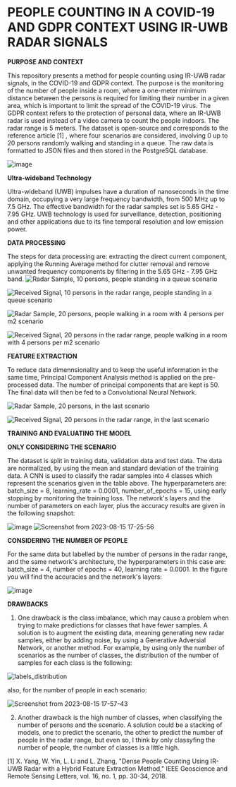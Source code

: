 # PEOPLE COUNTING IN A COVID-19 AND GDPR CONTEXT USING IR-UWB RADAR SIGNALS

**PURPOSE AND CONTEXT**

This repository presents a method for people counting using IR-UWB radar signals, in the COVID-19 and GDPR context. 
The purpose is the monitoring of the number of people  inside a room, where a one-meter minimum distance between the persons is required for limiting their number in a given area, which is important to limit the spread of the COVID-19 virus. The GDPR context refers to the protection of personal data, where an IR-UWB radar is used instead of a video camera to count the people indoors. The radar range is 5 meters.
The dataset is open-source and corresponds to the reference article [1] , where four scenarios are considered, involving 0 up to 20 persons randomly walking and standing in a queue. The raw data is formatted to JSON files and then stored in the PostgreSQL database. 

![image](https://github.com/cristinaa211/People_counting_CNN_UWB/assets/61435903/df374e21-7e99-42e4-b628-80d5b97cb697)

**Ultra-wideband Technology**

Ultra-wideband (UWB) impulses have a duration of nanoseconds in the time domain, occupying a very large frequency bandwidth, from 500 MHz up to 7.5 GHz.
The effective bandwidth for the radar samples set is 5.65 GHz - 7.95 GHz.
UWB technology is used for surveillance, detection, positioning and other applications due to its fine temporal resolution and low emission power. 

**DATA PROCESSING**

The steps for data processing are: extracting the direct current component, applying the Running Average method for clutter removal and remove unwanted frequency components by filtering in the 5.65 GHz - 7.95 GHz band.
![Radar Sample, 10 persons, people standing in a queue scenario](https://github.com/cristinaa211/People_counting_CNN_UWB/assets/61435903/4ffa7e10-acc2-4842-bb7c-5137daa8c10b)

![Received Signal, 10 persons in the radar range, people standing in a queue scenario](https://github.com/cristinaa211/People_counting_CNN_UWB/assets/61435903/e7b6dc47-52be-4199-a995-ebe3768f99ca)

![Radar Sample, 20 persons, people walking in a room with 4 persons per m2 scenario](https://github.com/cristinaa211/People_counting_CNN_UWB/assets/61435903/85d731ec-c60f-424f-ab3e-a27bb0fd4604)

![Received Signal, 20 persons in the radar range, people walking in a room with 4 persons per m2 scenario](https://github.com/cristinaa211/People_counting_CNN_UWB/assets/61435903/dad84559-0f5e-40b0-9a50-a8396d515ace)

**FEATURE EXTRACTION**

To reduce data dimennsionality and to keep the useful information in the same time, Principal Component Analysis method is applied on the pre-processed data.  The number of principal components that are kept is 50. The final data will then be fed to a Convolutional Neural Network. 

![Radar Sample, 20 persons, in the last scenario](https://github.com/cristinaa211/People_counting_CNN_UWB/assets/61435903/02b1a34c-dc60-4569-8fdc-4bae5d390b59)

![Received Signal, 20 persons in the radar range, in the last scenario](https://github.com/cristinaa211/People_counting_CNN_UWB/assets/61435903/7de4865c-1f9b-4e29-8cb2-c15bba56fb4f)

**TRAINING AND EVALUATING THE MODEL**

**ONLY CONSIDERING THE SCENARIO**

The dataset is split in training data, validation data and test data. The data are normalized, by using the mean and standard deviation of the training data. A CNN is used to classify the radar samples into 4 classes which represent the scenarios given in the table above. The hyperparameters are: batch_size = 8, learning_rate = 0.0001, number_of_epochs = 15, using early stopping by monitoring the training loss. The network's layers and the number of parameters on each layer, plus the accuracy results are given in the following snapshot:

![image](https://github.com/cristinaa211/People_counting_CNN_UWB/assets/61435903/aab3c140-482a-4297-8563-b68091abc9a4)
![Screenshot from 2023-08-15 17-25-56](https://github.com/cristinaa211/People_counting_CNN_UWB/assets/61435903/5d406076-186f-4003-b9a9-12da6874d0eb)

**CONSIDERING THE NUMBER OF PEOPLE**

For the same data but labelled by the number of persons in the radar range, and  the same network's architecture, the hyperparameters in this case are: batch_size = 4, number of epochs = 40, learning rate = 0.0001. In the figure you will find the accuracies and the network's layers:


![image](https://github.com/cristinaa211/People_counting_CNN_UWB/assets/61435903/f56ffa21-3773-437c-9a42-2e16c4eb99f8)


**DRAWBACKS**

1. One drawback is the class imbalance, which may cause a problem when trying to make predictions for classes that have fewer samples. A solution is to augment the existing data, meaning generating new radar samples, either by adding noise, by using a Generative Adversial Network, or another method. For example, by using only the number of scenarios as the number of classes, the distribution of the number of samples for each class is the following:

![labels_distribution](https://github.com/cristinaa211/People_counting_CNN_UWB/assets/61435903/9a2a2b10-1f4d-42ea-bdf0-ee040e421501)

also, for the number of people in each scenario:

![Screenshot from 2023-08-15 17-57-43](https://github.com/cristinaa211/People_counting_CNN_UWB/assets/61435903/8ead450e-3008-4802-aecd-f121fff1186b)

2. Another drawback is the high number of classes, when classifying the number of persons and the scenario. A solution could be a stacking of models, one to predict the scenario, the other to predict the number of people in the radar range, but even so, I think by only classyfing the number of people, the number of classes is a little high. 


[1] 	X. Yang, W. Yin, L. Li and L. Zhang, "Dense People Counting Using IR-UWB Radar with a Hybrid Feature Extraction Method," IEEE Geoscience and Remote Sensing Letters, vol. 16, no. 1, pp. 30-34, 2018. 





